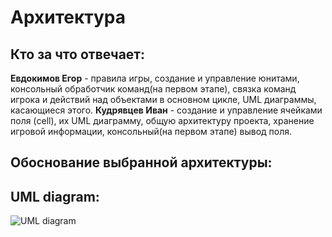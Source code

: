  # Архитектура
Кто за что отвечает: 
-------------------
**Евдокимов Егор** - правила игры, создание и управление юнитами, консольный обработчик команд(на первом этапе), связка команд игрока и действий над объектами в основном цикле, UML диаграммы, касающиеся этого. 
**Кудрявцев Иван** - создание и управление ячейками поля (cell), их UML диаграмму, общую архитектуру проекта, хранение игровой информации, консольный(на первом этапе) вывод поля.

Обоснование выбранной архитектуры:
-------------------------------


UML diagram:
-----------------------------------
![UML diagram](https://psv4.userapi.com/c856328/u172548857/docs/d10/b75d02e9110b/MinersArchersWhite160px.png?extra=oDeGumd8QZH5NGtUtqN6ej0x3yTxI6VErgWCqiz52cGFLBETwSGQ5Cx1mnwobF1GCwTklsY7Hh8HsTHCaY3fFkY6k98p7l0TalIwoV_AZHr96P4resbhoi14vDupjgFJIxhUNXRnh42NNjECb1SpDlQQ)
